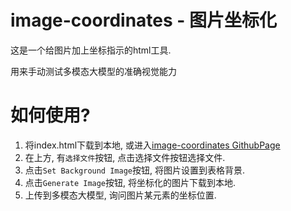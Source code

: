 # image-coordinates - 图片坐标化

这是一个给图片加上坐标指示的html工具.

用来手动测试多模态大模型的准确视觉能力

# 如何使用?

1. 将index.html下载到本地, 或进入[image-coordinates GithubPage](https://wofbi.github.io/image-coordinates/)
2. 在上方, 有`选择文件`按钮, 点击选择文件按钮选择文件.
3. 点击`Set Background Image`按钮, 将图片设置到表格背景.
4. 点击`Generate Image`按钮, 将坐标化的图片下载到本地.
5. 上传到多模态大模型, 询问图片某元素的坐标位置.
